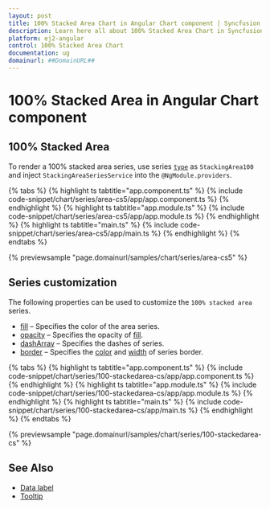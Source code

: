 ```yaml
---
layout: post
title: 100% Stacked Area Chart in Angular Chart component | Syncfusion
description: Learn here all about 100% Stacked Area Chart in Syncfusion Angular Chart component of Syncfusion Essential JS 2 and more.
platform: ej2-angular
control: 100% Stacked Area Chart
documentation: ug
domainurl: ##DomainURL##
---
```

# 100% Stacked Area in Angular Chart component

## 100% Stacked Area

To render a 100% stacked area series, use series [`type`](https://ej2.syncfusion.com/angular/documentation/api/chart/seriesDirective/#type) as `StackingArea100` and inject `StackingAreaSeriesService` into the `@NgModule.providers`.

{% tabs %}
{% highlight ts tabtitle="app.component.ts" %}
{% include code-snippet/chart/series/area-cs5/app/app.component.ts %}
{% endhighlight %}
{% highlight ts tabtitle="app.module.ts" %}
{% include code-snippet/chart/series/area-cs5/app/app.module.ts %}
{% endhighlight %}
{% highlight ts tabtitle="main.ts" %}
{% include code-snippet/chart/series/area-cs5/app/main.ts %}
{% endhighlight %}
{% endtabs %}

{% previewsample "page.domainurl/samples/chart/series/area-cs5" %}

## Series customization

The following properties can be used to customize the `100% stacked area` series.

* [fill](https://ej2.syncfusion.com/angular/documentation/api/chart/seriesModel/#fill) – Specifies the color of the area series.
* [opacity](https://ej2.syncfusion.com/angular/documentation/api/chart/seriesModel/#opacity) – Specifies the opacity of [fill](https://ej2.syncfusion.com/angular/documentation/api/chart/seriesModel/#fill).
* [dashArray](https://ej2.syncfusion.com/angular/documentation/api/chart/seriesModel/#dasharray) – Specifies the dashes of series.
* [border](https://ej2.syncfusion.com/angular/documentation/api/chart/borderModel/) – Specifies the [color](https://ej2.syncfusion.com/angular/documentation/api/chart/borderModel/#color) and [width](https://ej2.syncfusion.com/angular/documentation/api/chart/borderModel/#width) of series border.

{% tabs %}
{% highlight ts tabtitle="app.component.ts" %}
{% include code-snippet/chart/series/100-stackedarea-cs/app/app.component.ts %}
{% endhighlight %}
{% highlight ts tabtitle="app.module.ts" %}
{% include code-snippet/chart/series/100-stackedarea-cs/app/app.module.ts %}
{% endhighlight %}
{% highlight ts tabtitle="main.ts" %}
{% include code-snippet/chart/series/100-stackedarea-cs/app/main.ts %}
{% endhighlight %}
{% endtabs %}

{% previewsample "page.domainurl/samples/chart/series/100-stackedarea-cs" %}

## See Also

* [Data label](../data-labels/)
* [Tooltip](../tool-tip/)
